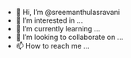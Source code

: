 - 👋 Hi, I’m @sreemanthulasravani
- 👀 I’m interested in ...
- 🌱 I’m currently learning ...
- 💞️ I’m looking to collaborate on ...
- 📫 How to reach me ...

<!---
sreemanthulasravani/sreemanthulasravani is a ✨ special ✨ repository because its `README.md` (this file) appears on your GitHub profile.
You can click the Preview link to take a look at your changes.
--->
